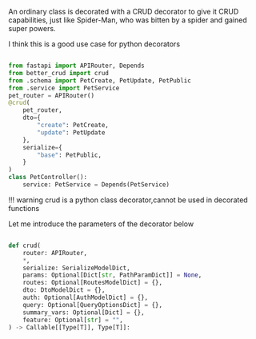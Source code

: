 An ordinary class is decorated with a CRUD decorator to give it CRUD capabilities, just like Spider-Man, who was bitten by a spider and gained super powers.

I think this is a good use case for python decorators

```python

from fastapi import APIRouter, Depends
from better_crud import crud
from .schema import PetCreate, PetUpdate, PetPublic
from .service import PetService
pet_router = APIRouter()
@crud(
    pet_router,
    dto={
        "create": PetCreate,
        "update": PetUpdate
    },
    serialize={
        "base": PetPublic,
    }
)
class PetController():
    service: PetService = Depends(PetService)

```

!!! warning
    crud is a python class decorator,cannot be used in decorated functions

Let me introduce the parameters of the decorator below

```python

def crud(
    router: APIRouter,
    *,
    serialize: SerializeModelDict,
    params: Optional[Dict[str, PathParamDict]] = None,
    routes: Optional[RoutesModelDict] = {},
    dto: DtoModelDict = {},
    auth: Optional[AuthModelDict] = {},
    query: Optional[QueryOptionsDict] = {},
    summary_vars: Optional[Dict] = {},
    feature: Optional[str] = "",
) -> Callable[[Type[T]], Type[T]]:

```




